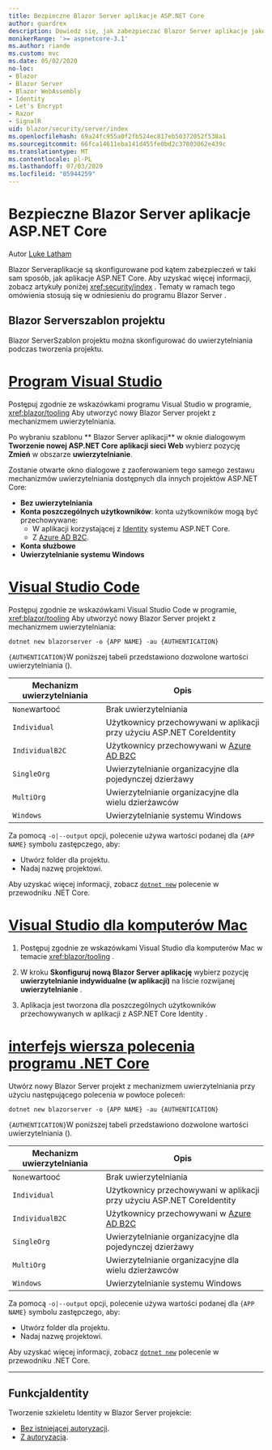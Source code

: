 ```yaml
---
title: Bezpieczne Blazor Server aplikacje ASP.NET Core
author: guardrex
description: Dowiedz się, jak zabezpieczać Blazor Server aplikacje jako aplikacje ASP.NET Core.
monikerRange: '>= aspnetcore-3.1'
ms.author: riande
ms.custom: mvc
ms.date: 05/02/2020
no-loc:
- Blazor
- Blazor Server
- Blazor WebAssembly
- Identity
- Let's Encrypt
- Razor
- SignalR
uid: blazor/security/server/index
ms.openlocfilehash: 69a24fc955a0f2fb524ec817eb50372052f538a1
ms.sourcegitcommit: 66fca14611eba141d455fe0bd2c37803062e439c
ms.translationtype: MT
ms.contentlocale: pl-PL
ms.lasthandoff: 07/03/2020
ms.locfileid: "85944259"
---
```

# <a name="secure-aspnet-core-blazor-server-apps"></a>Bezpieczne Blazor Server aplikacje ASP.NET Core

Autor [Luke Latham](https://github.com/guardrex)

Blazor Serveraplikacje są skonfigurowane pod kątem zabezpieczeń w taki sam sposób, jak aplikacje ASP.NET Core. Aby uzyskać więcej informacji, zobacz artykuły poniżej <xref:security/index> . Tematy w ramach tego omówienia stosują się w odniesieniu do programu Blazor Server . 

## <a name="blazor-server-project-template"></a>Blazor Serverszablon projektu

Blazor ServerSzablon projektu można skonfigurować do uwierzytelniania podczas tworzenia projektu.

# <a name="visual-studio"></a>[Program Visual Studio](#tab/visual-studio)

Postępuj zgodnie ze wskazówkami programu Visual Studio w programie, <xref:blazor/tooling> Aby utworzyć nowy Blazor Server projekt z mechanizmem uwierzytelniania.

Po wybraniu szablonu ** Blazor Server aplikacji** w oknie dialogowym **Tworzenie nowej ASP.NET Core aplikacji sieci Web** wybierz pozycję **Zmień** w obszarze **uwierzytelnianie**.

Zostanie otwarte okno dialogowe z zaoferowaniem tego samego zestawu mechanizmów uwierzytelniania dostępnych dla innych projektów ASP.NET Core:

* **Bez uwierzytelniania**
* **Konta poszczególnych użytkowników**: konta użytkowników mogą być przechowywane:
  * W aplikacji korzystającej z [Identity](xref:security/authentication/identity) systemu ASP.NET Core.
  * Z [Azure AD B2C](xref:security/authentication/azure-ad-b2c).
* **Konta służbowe**
* **Uwierzytelnianie systemu Windows**

# <a name="visual-studio-code"></a>[Visual Studio Code](#tab/visual-studio-code)

Postępuj zgodnie ze wskazówkami Visual Studio Code w programie, <xref:blazor/tooling> Aby utworzyć nowy Blazor Server projekt z mechanizmem uwierzytelniania:

```dotnetcli
dotnet new blazorserver -o {APP NAME} -au {AUTHENTICATION}
```

`{AUTHENTICATION}`W poniższej tabeli przedstawiono dozwolone wartości uwierzytelniania ().

| Mechanizm uwierzytelniania | Opis |
| ------------------------ | ----------- |
| `None`wartooć         | Brak uwierzytelniania |
| `Individual`             | Użytkownicy przechowywani w aplikacji przy użyciu ASP.NET CoreIdentity |
| `IndividualB2C`          | Użytkownicy przechowywani w [Azure AD B2C](xref:security/authentication/azure-ad-b2c) |
| `SingleOrg`              | Uwierzytelnianie organizacyjne dla pojedynczej dzierżawy |
| `MultiOrg`               | Uwierzytelnianie organizacyjne dla wielu dzierżawców |
| `Windows`                | Uwierzytelnianie systemu Windows |

Za pomocą `-o|--output` opcji, polecenie używa wartości podanej dla `{APP NAME}` symbolu zastępczego, aby:

* Utwórz folder dla projektu.
* Nadaj nazwę projektowi.

Aby uzyskać więcej informacji, zobacz [`dotnet new`](/dotnet/core/tools/dotnet-new) polecenie w przewodniku .NET Core.

# <a name="visual-studio-for-mac"></a>[Visual Studio dla komputerów Mac](#tab/visual-studio-mac)

1. Postępuj zgodnie ze wskazówkami Visual Studio dla komputerów Mac w temacie <xref:blazor/tooling> .

1. W kroku **Skonfiguruj nową Blazor Server aplikację** wybierz pozycję **uwierzytelnianie indywidualne (w aplikacji)** na liście rozwijanej **uwierzytelnianie** .

1. Aplikacja jest tworzona dla poszczególnych użytkowników przechowywanych w aplikacji z ASP.NET Core Identity .

# <a name="net-core-cli"></a>[interfejs wiersza polecenia programu .NET Core](#tab/netcore-cli/)

Utwórz nowy Blazor Server projekt z mechanizmem uwierzytelniania przy użyciu następującego polecenia w powłoce poleceń:

```dotnetcli
dotnet new blazorserver -o {APP NAME} -au {AUTHENTICATION}
```

`{AUTHENTICATION}`W poniższej tabeli przedstawiono dozwolone wartości uwierzytelniania ().

| Mechanizm uwierzytelniania | Opis |
| ------------------------ | ----------- |
| `None`wartooć         | Brak uwierzytelniania |
| `Individual`             | Użytkownicy przechowywani w aplikacji przy użyciu ASP.NET CoreIdentity |
| `IndividualB2C`          | Użytkownicy przechowywani w [Azure AD B2C](xref:security/authentication/azure-ad-b2c) |
| `SingleOrg`              | Uwierzytelnianie organizacyjne dla pojedynczej dzierżawy |
| `MultiOrg`               | Uwierzytelnianie organizacyjne dla wielu dzierżawców |
| `Windows`                | Uwierzytelnianie systemu Windows |

Za pomocą `-o|--output` opcji, polecenie używa wartości podanej dla `{APP NAME}` symbolu zastępczego, aby:

* Utwórz folder dla projektu.
* Nadaj nazwę projektowi.

Aby uzyskać więcej informacji, zobacz [`dotnet new`](/dotnet/core/tools/dotnet-new) polecenie w przewodniku .NET Core.

---

## <a name="scaffold-identity"></a>FunkcjaIdentity

Tworzenie szkieletu Identity w Blazor Server projekcie:

* [Bez istniejącej autoryzacji](xref:security/authentication/scaffold-identity#scaffold-identity-into-a-blazor-server-project-without-existing-authorization).
* [Z autoryzacją](xref:security/authentication/scaffold-identity#scaffold-identity-into-a-blazor-server-project-with-authorization).
